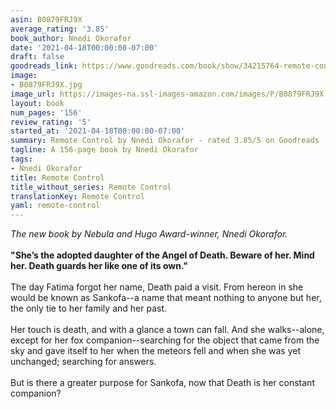 ```yaml
---
asin: B0879FRJ9X
average_rating: '3.85'
book_author: Nnedi Okorafor
date: '2021-04-18T00:00:00-07:00'
draft: false
goodreads_link: https://www.goodreads.com/book/show/34215764-remote-control
image:
- B0879FRJ9X.jpg
image_url: https://images-na.ssl-images-amazon.com/images/P/B0879FRJ9X.01._SCLZZZZZZZ.jpg
layout: book
num_pages: '156'
review_rating: '5'
started_at: '2021-04-18T00:00:00-07:00'
summary: Remote Control by Nnedi Okorafor - rated 3.85/5 on Goodreads
tagline: A 156-page book by Nnedi Okorafor
tags:
- Nnedi Okorafor
title: Remote Control
title_without_series: Remote Control
translationKey: Remote Control
yaml: remote-control
---
```


<i>The new book by Nebula and Hugo Award-winner, Nnedi Okorafor.</i><br /><br /><b>"She’s the adopted daughter of the Angel of Death. Beware of her. Mind her. Death guards her like one of its own."</b><br /><br />The day Fatima forgot her name, Death paid a visit. From hereon in she would be known as Sankofa­­--a name that meant nothing to anyone but her, the only tie to her family and her past.<br /><br />Her touch is death, and with a glance a town can fall. And she walks--alone, except for her fox companion--searching for the object that came from the sky and gave itself to her when the meteors fell and when she was yet unchanged; searching for answers.<br /><br />But is there a greater purpose for Sankofa, now that Death is her constant companion?